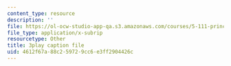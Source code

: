 ```yaml
---
content_type: resource
description: ''
file: https://ol-ocw-studio-app-qa.s3.amazonaws.com/courses/5-111-principles-of-chemical-science-fall-2008/4612f67a88c259729cc6e3ff2904426c_I3g7KRIvQPI.vtt
file_type: application/x-subrip
resourcetype: Other
title: 3play caption file
uid: 4612f67a-88c2-5972-9cc6-e3ff2904426c
---
```

